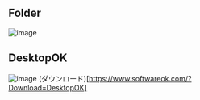 ## Folder
![image](https://user-images.githubusercontent.com/1501327/228428445-60452edb-01e6-4d42-8ed1-b507a455d119.png)

## DesktopOK
![image](https://user-images.githubusercontent.com/1501327/228429750-f39d29ad-86ec-4d65-be40-4ce81312d8c4.png)
(ダウンロード)[https://www.softwareok.com/?Download=DesktopOK]
